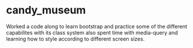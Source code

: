 # candy_museum
Worked a code along to learn bootstrap and practice some of the different capabilites with its class system
also spent time with media-query and learning how to style according to different screen sizes. 
